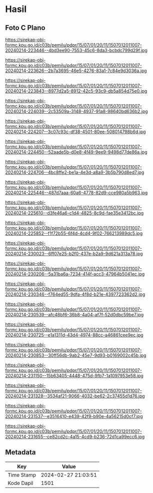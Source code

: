 # Hasil

## Foto C Plano

https://sirekap-obj-formc.kpu.go.id/c03b/pemilu/pdpr/15/07/01/20/11/1507012011007-20240214-223446--4bd3ee90-7553-45c6-8da3-bcbdc799d29f.jpg

https://sirekap-obj-formc.kpu.go.id/c03b/pemilu/pdpr/15/07/01/20/11/1507012011007-20240214-223626--2b7a3695-46e5-4276-83a1-7c84e9d3036a.jpg

https://sirekap-obj-formc.kpu.go.id/c03b/pemilu/pdpr/15/07/01/20/11/1507012011007-20240214-223843--8977d2a5-8912-42c5-93c9-db5a854d75e0.jpg

https://sirekap-obj-formc.kpu.go.id/c03b/pemilu/pdpr/15/07/01/20/11/1507012011007-20240214-224039--2c53509a-3148-4937-91a8-98640bd636b2.jpg

https://sirekap-obj-formc.kpu.go.id/c03b/pemilu/pdpr/15/07/01/20/11/1507012011007-20240214-224207--3c07c93c-df38-4501-80ee-508014798b6d.jpg

https://sirekap-obj-formc.kpu.go.id/c03b/pemilu/pdpr/15/07/01/20/11/1507012011007-20240214-224450--52aade5b-d0e8-4f49-9ee9-9498d77de86a.jpg

https://sirekap-obj-formc.kpu.go.id/c03b/pemilu/pdpr/15/07/01/20/11/1507012011007-20240214-224706--4bc8ffe2-be1a-4e3d-a8a9-3b5b790d8ed7.jpg

https://sirekap-obj-formc.kpu.go.id/c03b/pemilu/pdpr/15/07/01/20/11/1507012011007-20240214-225446--487d7aaa-60a6-4778-82d9-cce980a5b963.jpg

https://sirekap-obj-formc.kpu.go.id/c03b/pemilu/pdpr/15/07/01/20/11/1507012011007-20240214-225610--d3fe46a6-c1d4-4825-8c9d-fae35e3412bc.jpg

https://sirekap-obj-formc.kpu.go.id/c03b/pemilu/pdpr/15/07/01/20/11/1507012011007-20240214-225852--f1f72b55-6f4d-4cd4-9f02-766213989dc5.jpg

https://sirekap-obj-formc.kpu.go.id/c03b/pemilu/pdpr/15/07/01/20/11/1507012011007-20240214-230023--6ff07e25-b2f0-437e-b2a9-9d621a313a78.jpg

https://sirekap-obj-formc.kpu.go.id/c03b/pemilu/pdpr/15/07/01/20/11/1507012011007-20240214-230206--5a31ba6a-7234-414f-acc3-47964b5041ec.jpg

https://sirekap-obj-formc.kpu.go.id/c03b/pemilu/pdpr/15/07/01/20/11/1507012011007-20240214-230346--f764ed55-9dfa-4f8d-b21e-4397723362d2.jpg

https://sirekap-obj-formc.kpu.go.id/c03b/pemilu/pdpr/15/07/01/20/11/1507012011007-20240214-230539--afc48bf6-36b8-4a04-af7f-52d0dbc59be7.jpg

https://sirekap-obj-formc.kpu.go.id/c03b/pemilu/pdpr/15/07/01/20/11/1507012011007-20240214-230725--e1a1311d-43d4-4974-88cc-a46861cee9ec.jpg

https://sirekap-obj-formc.kpu.go.id/c03b/pemilu/pdpr/15/07/01/20/11/1507012011007-20240214-230853--30ff56db-9ab2-45e7-9d93-b0169002c45b.jpg

https://sirekap-obj-formc.kpu.go.id/c03b/pemilu/pdpr/15/07/01/20/11/1507012011007-20240214-231150--15b63405-4448-475d-9fb7-1a1097953e58.jpg

https://sirekap-obj-formc.kpu.go.id/c03b/pemilu/pdpr/15/07/01/20/11/1507012011007-20240214-231328--3534af21-9066-4032-be62-2c37455d1d76.jpg

https://sirekap-obj-formc.kpu.go.id/c03b/pemilu/pdpr/15/07/01/20/11/1507012011007-20240214-231537--e3516410-e439-42f9-b90e-4a56215d0cf7.jpg

https://sirekap-obj-formc.kpu.go.id/c03b/pemilu/pdpr/15/07/01/20/11/1507012011007-20240214-231655--ce82cd2c-4a15-4cd9-b236-72d1ca99ecc6.jpg


## Metadata

| Key        | Value               |
| ---------- | ------------------- |
| Time Stamp | 2024-02-27 21:03:51 |
| Kode Dapil | 1501                |



